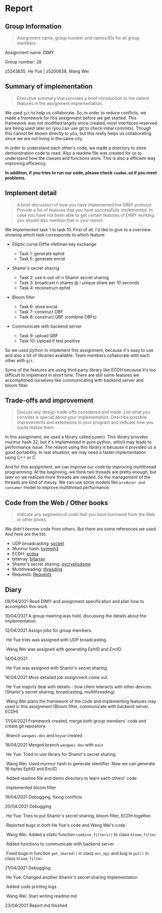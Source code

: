 # Report

## Group Information

> Assignment name, group number and names/IDs for all group members.

Assignment name: DIMY

Group number: 28 

z5243835, He Yue | z5200638, Wang Wei

## Summary of implementation

> Executive summary that provides a brief introduction to the salient features in the assignment implementation.

We used `git` to help us collaborate. So, in order to reduce conflicts, we made a framework for this assignment before we get started.  This framework was not modified largely since created, most interfaces reserved are being used later on (you can use git to check initial commits). Though this cannot be shown directly to you, but this really helps us collaborating since we are not living in the same city.

In order to understand each other's code, we made a directory to store demonstration code to read. Also a readme file was created for us to understand how the classes and functions work. This is also a efficient way improving efficiency.

**In addition, if you tries to run our code, please check `readme.md` if you meet problems.**

## Implement detail

> A brief discussion of how you have implemented the DIMY protocol. Provide a list of features that you have successfully implemented. In case you have not been able to get certain features of DIMY working, you should also mention that in your report. 

We implemented task 1 to task 10. First of all, I'd like to give to a overview showing which task corresponds to which feature:

+ Elliptic curve Diffie-Hellman key exchange

  + Task 1: generate ephid
  + Task 5: generate encid

+ Shamir's secret sharing

  + Task 2: use k-out-of-n Shamir secret sharing
  + Task 3: broadcast n shares @ i unique share per 10 seconds
  + Task 4: reconstruct ephid

+ Bloom filter

  + Task 6: store encid
  + Task 7: construct DBF
  + Task 8: construct QBF (combine DBFs)

+ Communicate with backend server
  
  + Task 9: upload QBF
  + Task 10: Upload if test positive

So we used python to implement this assignment, because it's easy to use and also a lot of libraries available. Team members collaborate with each other with `git`. 

Some of the features are using third party library like ECDH because it's too difficult to implement in short time. There are still some features we accomplished ourselves like communicating with backend server and bloom filter. 

## Trade-offs and improvement

> Discuss any design trade-offs considered and made. List what you consider is special about your implementation. Describe possible improvements and extensions to your program and indicate how you could realize them.

In this assignment, we used a library called `pymmh3`. This library provides murmur hash 32, but it's implemented in pure python, which may leads to performance issue. The reason using this library is because it provided us a good portability. In real situation, we may need a faster implementation using C++ or C.

And for this assignment, we can improve our code by improving multithread programming. At the beginning, we think two threads are pretty enough, but later on we realized more threads are needed. So the management of the threads are kind of messy. We can use some models like `producer and consumer` model to improve multithread performance. 

## Code from the Web / Other books

> Indicate any segments of code that you have borrowed from the Web or other books

We didn't borrow code from others. But there are some references we used. And here are the list:

+ UDP broadcasting: [socket](https://docs.python.org/3/library/socket.html)
+  Murmur hash: [pymmh3](https://github.com/wc-duck/pymmh3)
+ ECDH: [ecdsa](https://github.com/tlsfuzzer/python-ecdsa)
+ bitarray: [bitarray](https://pypi.org/project/bitarray/)
+ Shamir's secret sharing:  [pycryptodome](https://github.com/Legrandin/pycryptodome)
+ Multithreading: [threading](https://docs.python.org/3/library/threading.html?highlight=threading#module-threading)
+ Requests: [Requests](https://docs.python-requests.org/en/master/)

## Diary

09/04/2021 Read DIMY and assignment specification and plan how to accomplish this work.

10/04/2021 A group meeting was hold, discussing the details about the implementation

12/04/2021 Assign jobs for group members. 

​		He Yue tries was assigned with UDP broadcasting. 

​		Wang Wei was assigned with generating EphID and EncID.

14/04/2021 

​		He Yue was assigned with Shamir's secret sharing

16/04/2021 More detailed job assignment come out. 

​		He Yue majorly deal with details - how client interacts with other devices. (Shamir's secret sharing, broadcasting, multithreading)

​		Wang Wei plans the framework of the code and implementing features may used in this assignment (Bloom filter, communicate with backend server, ECDH)

17/04/2021 Framework created, merge both group members' code and create git repository. 

​					Branch `wangwei-dev` and `heyue` created

18/04/2021 Merged branch `wangwei-dev` with `main`

​		He Yue: Tried to use library for Shamir's secret sharing

​		Wang Wei: Used murmur hash to generate identifier. Now we can generate 16-bytes EphID and EncID. 

​						  Added readme file and demo directory to learn each others' code

​						  Implemented bloom filter

19/04/2021 Debugging, fixing conflicts

20/04/2021 Debugging

​			He Yue: Tries to put Shamir's secret sharing, bloom filter, ECDH together. 

​						  Reported bugs in both He Yue's code and Wang Wei's code.

​			Wang Wei:  Added a static function `combine_filters()` to class `bloom_filter`

​								Added functions to communicate with backend server

​								Fixed bugs in function `get_shared()` in class `enc_mgr` and bug in `put()` in class `bloom_filter`

21/04/2021 Debugging. 

​				He Yue: Changed another Shamir's secret sharing implementation

​							  Added code printing logs

​			    Wang Wei: Start writing readme.md

23/04/2021 Report.md finished









